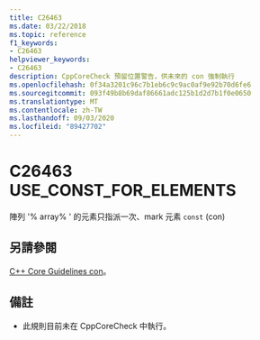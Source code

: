 ```yaml
---
title: C26463
ms.date: 03/22/2018
ms.topic: reference
f1_keywords:
- C26463
helpviewer_keywords:
- C26463
description: CppCoreCheck 預留位置警告，供未來的 con 強制執行
ms.openlocfilehash: 0f34a3201c96c7b1eb6c9c9ac0af9e92b70d6fe6
ms.sourcegitcommit: 093f49b8b69daf86661adc125b1d2d7b1f0e0650
ms.translationtype: MT
ms.contentlocale: zh-TW
ms.lasthandoff: 09/03/2020
ms.locfileid: "89427702"
---
```

# <a name="c26463-use_const_for_elements"></a>C26463 USE_CONST_FOR_ELEMENTS

陣列 '% array% ' 的元素只指派一次、mark 元素 `const` (con) 

## <a name="see-also"></a>另請參閱
[C++ Core Guidelines con](https://github.com/isocpp/CppCoreGuidelines/blob/master/CppCoreGuidelines.md#con4-use-const-to-define-objects-with-values-that-do-not-change-after-construction)。

## <a name="remark"></a>備註
- 此規則目前未在 CppCoreCheck 中執行。 
